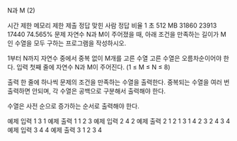 N과 M (2)
 
시간 제한	메모리 제한	제출	정답	맞힌 사람	정답 비율
1 초	512 MB	31860	23913	17440	74.565%
문제
자연수 N과 M이 주어졌을 때, 아래 조건을 만족하는 길이가 M인 수열을 모두 구하는 프로그램을 작성하시오.

1부터 N까지 자연수 중에서 중복 없이 M개를 고른 수열
고른 수열은 오름차순이어야 한다.
입력
첫째 줄에 자연수 N과 M이 주어진다. (1 ≤ M ≤ N ≤ 8)

출력
한 줄에 하나씩 문제의 조건을 만족하는 수열을 출력한다. 중복되는 수열을 여러 번 출력하면 안되며, 각 수열은 공백으로 구분해서 출력해야 한다.

수열은 사전 순으로 증가하는 순서로 출력해야 한다.

예제 입력 1 
3 1
예제 출력 1 
1
2
3
예제 입력 2 
4 2
예제 출력 2 
1 2
1 3
1 4
2 3
2 4
3 4
예제 입력 3 
4 4
예제 출력 3 
1 2 3 4
